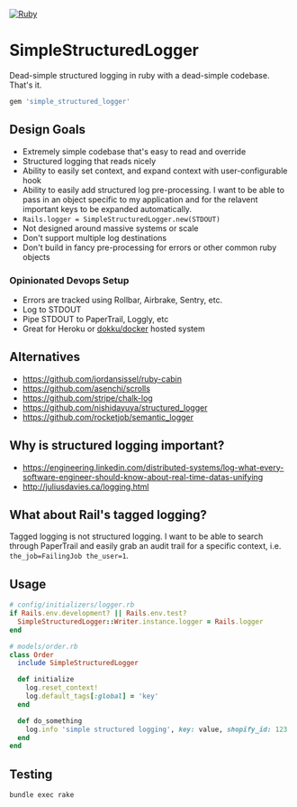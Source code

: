 [![Ruby](https://github.com/iloveitaly/simple_structured_logger/actions/workflows/ruby.yml/badge.svg)](https://github.com/iloveitaly/simple_structured_logger/actions/workflows/ruby.yml)

[gem]: https://img.shields.io/gem/v/simple_structured_logger.svg
[gem_url]: https://rubygems.org/gems/simple_structured_logger

# SimpleStructuredLogger

Dead-simple structured logging in ruby with a dead-simple codebase. That's it.

```ruby
gem 'simple_structured_logger'
```

## Design Goals

* Extremely simple codebase that's easy to read and override
* Structured logging that reads nicely
* Ability to easily set context, and expand context with user-configurable hook
* Ability to easily add structured log pre-processing. I want to be able to pass
  in an object specific to my application and for the relavent important keys to
  be expanded automatically.
* `Rails.logger = SimpleStructuredLogger.new(STDOUT)`
* Not designed around massive systems or scale
* Don't support multiple log destinations
* Don't build in fancy pre-processing for errors or other common ruby objects

### Opinionated Devops Setup

* Errors are tracked using Rollbar, Airbrake, Sentry, etc.
* Log to STDOUT
* Pipe STDOUT to PaperTrail, Loggly, etc
* Great for Heroku or [dokku/docker](http://mikebian.co/sending-dokku-container-logs-to-papertrail/) hosted system

## Alternatives

* https://github.com/jordansissel/ruby-cabin
* https://github.com/asenchi/scrolls
* https://github.com/stripe/chalk-log
* https://github.com/nishidayuya/structured_logger
* https://github.com/rocketjob/semantic_logger

## Why is structured logging important?

* https://engineering.linkedin.com/distributed-systems/log-what-every-software-engineer-should-know-about-real-time-datas-unifying
* http://juliusdavies.ca/logging.html

## What about Rail's tagged logging?

Tagged logging is not structured logging. I want to be able to search through
PaperTrail and easily grab an audit trail for a specific context, i.e. `the_job=FailingJob the_user=1`.

## Usage

```ruby
# config/initializers/logger.rb
if Rails.env.development? || Rails.env.test?
  SimpleStructuredLogger::Writer.instance.logger = Rails.logger
end

# models/order.rb
class Order
  include SimpleStructuredLogger

  def initialize
    log.reset_context!
    log.default_tags[:global] = 'key'
  end

  def do_something
    log.info 'simple structured logging', key: value, shopify_id: 123
  end
end
```

## Testing

```
bundle exec rake
```
